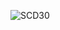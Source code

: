 
![SCD30](https://github.com/RiceAllDay22/CSR_Arduino_Collection/blob/main/Individual_Modules/SCD30/Misc/SCD-30_Pic.png)
